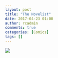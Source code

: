 ```yaml
---
layout: post
title: "The Novelist"
date: 2017-04-23 01:00
author: rcadmin
comments: true
categories: [Comics]
tags: []
---
```

<a href="../comics/2017/04/23/the-novelist/"><img src="http://dl.bitsmack.com/comics/20170423.jpg" /></a>
